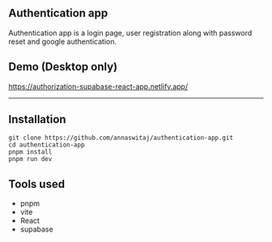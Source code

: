 ## Authentication app

Authentication app is a login page, user registration along with password reset and google authentication.

## Demo (Desktop only)
https://authorization-supabase-react-app.netlify.app/

---

## Installation

```plaintext
git clone https://github.com/annaswitaj/authentication-app.git
cd authentication-app
pnpm install
pnpm run dev
```

## Tools used

-   pnpm
-   vite
-   React
-   supabase
